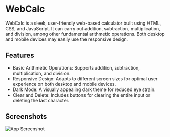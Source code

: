 
# WebCalc

WebCalc is a sleek, user-friendly web-based calculator built using HTML, CSS, and JavaScript. It can carry out addition, subtraction, multiplication, and division, among other fundamental arithmetic operations. Both desktop and mobile devices may easily use the responsive design.


## Features

- Basic Arithmetic Operations: Supports addition, subtraction, multiplication, and division.
- Responsive Design: Adapts to different screen sizes for optimal user experience on both desktop and mobile devices.
- Dark Mode: A visually appealing dark theme for reduced eye strain.
- Clear and Delete: Includes buttons for clearing the entire input or deleting the last character.



## Screenshots

![App Screenshot]()


